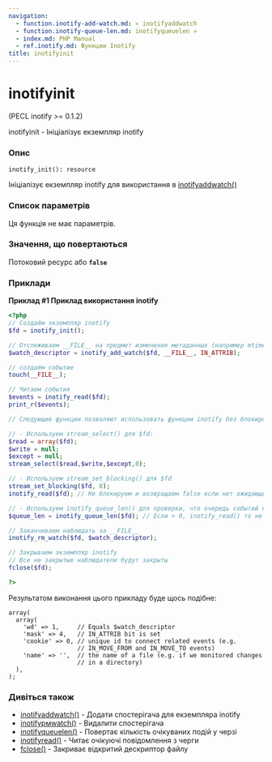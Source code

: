 ```yaml
---
navigation:
  - function.inotify-add-watch.md: « inotifyaddwatch
  - function.inotify-queue-len.md: inotifyqueuelen »
  - index.md: PHP Manual
  - ref.inotify.md: Функции Inotify
title: inotifyinit
---
```

# inotifyinit

(PECL inotify >= 0.1.2)

inotifyinit - Ініціалізує екземпляр inotify

### Опис

```methodsynopsis
inotify_init(): resource
```

Ініціалізує екземпляр inotify для використання в [inotifyaddwatch()](function.inotify-add-watch.md)

### Список параметрів

Ця функція не має параметрів.

### Значення, що повертаються

Потоковий ресурс або **`false`**

### Приклади

**Приклад #1 Приклад використання inotify**

```php
<?php
// Создаём экземпляр inotify
$fd = inotify_init();

// Отслеживаем __FILE__ на предмет изменения метаданных (например mtime)
$watch_descriptor = inotify_add_watch($fd, __FILE__, IN_ATTRIB);

// создаём событие
touch(__FILE__);

// Читаем события
$events = inotify_read($fd);
print_r($events);

// Следующие функции позволяют использовать функции inotify без блокировки на inotify_read():

// - Используем stream_select() для $fd:
$read = array($fd);
$write = null;
$except = null;
stream_select($read,$write,$except,0);

// - Используем stream_set_blocking() для $fd
stream_set_blocking($fd, 0);
inotify_read($fd); // Не блокируем и возвращаем false если нет ожидающих событий

// - Используем inotify_queue_len() для проверки, что очередь событий не пуста
$queue_len = inotify_queue_len($fd); // Если > 0, inotify_read() то не блокируем

// Заканчиваем наблюдать за __FILE__
inotify_rm_watch($fd, $watch_descriptor);

// Закрываем экземпляр inotify
// Все не закрытые наблюдатели будут закрыты
fclose($fd);

?>
```

Результатом виконання цього прикладу буде щось подібне:

```
array(
  array(
    'wd' => 1,     // Equals $watch_descriptor
    'mask' => 4,   // IN_ATTRIB bit is set
    'cookie' => 0, // unique id to connect related events (e.g.
                   // IN_MOVE_FROM and IN_MOVE_TO events)
    'name' => '',  // the name of a file (e.g. if we monitored changes
                   // in a directory)
  ),
);
```

### Дивіться також

-   [inotifyaddwatch()](function.inotify-add-watch.md) - Додати спостерігача для екземпляра inotify
-   [inotifyрмwatch()](function.inotify-rm-watch.md) - Видалити спостерігача
-   [inotifyqueuelen()](function.inotify-queue-len.md) - Повертає кількість очікуваних подій у черзі
-   [inotifyread()](function.inotify-read.md) - Читає очікуючі повідомлення з черги
-   [fclose()](function.fclose.md) - Закриває відкритий дескриптор файлу
